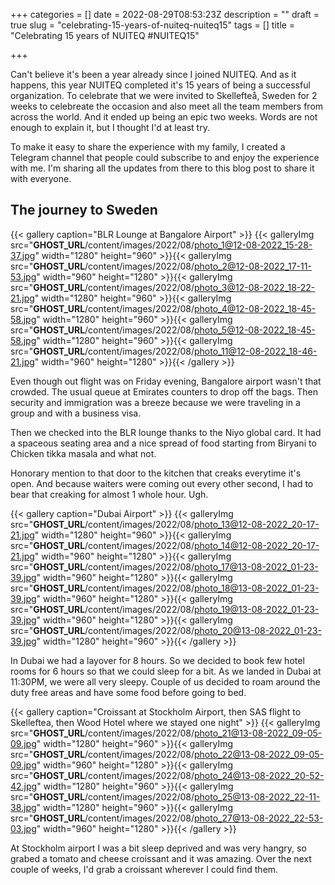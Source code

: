 +++
categories = []
date = 2022-08-29T08:53:23Z
description = ""
draft = true
slug = "celebrating-15-years-of-nuiteq-nuiteq15"
tags = []
title = "Celebrating 15 years of NUITEQ #NUITEQ15"

+++


Can't believe it's been a year already since I joined NUITEQ. And as it happens, this year NUITEQ completed it's 15 years of being a successful organization. To celebrate that we were invited to Skellefteå, Sweden for 2 weeks to celebreate the occasion and also meet all the team members from across the world. And it ended up being an epic two weeks. Words are not enough to explain it, but I thought I'd at least try.

To make it easy to share the experience with my family, I created a Telegram channel that people could subscribe to and enjoy the experience with me. I'm sharing all the updates from there to this blog post to share it with everyone.

## The journey to Sweden

{{< gallery caption="BLR Lounge at Bangalore Airport" >}}
{{< galleryImg  src="__GHOST_URL__/content/images/2022/08/photo_1@12-08-2022_15-28-37.jpg" width="1280" height="960" >}}{{< galleryImg  src="__GHOST_URL__/content/images/2022/08/photo_2@12-08-2022_17-11-53.jpg" width="960" height="1280" >}}{{< galleryImg  src="__GHOST_URL__/content/images/2022/08/photo_3@12-08-2022_18-22-21.jpg" width="1280" height="960" >}}{{< galleryImg  src="__GHOST_URL__/content/images/2022/08/photo_4@12-08-2022_18-45-58.jpg" width="1280" height="960" >}}{{< galleryImg  src="__GHOST_URL__/content/images/2022/08/photo_5@12-08-2022_18-45-58.jpg" width="1280" height="960" >}}{{< galleryImg  src="__GHOST_URL__/content/images/2022/08/photo_11@12-08-2022_18-46-21.jpg" width="960" height="1280" >}}{{< /gallery >}}

Even though out flight was on Friday evening, Bangalore airport wasn't that crowded. The usual queue at Emirates counters to drop off the bags. Then security and immigration was a breeze because we were traveling in a group and with a business visa.

Then we checked into the BLR lounge thanks to the Niyo global card. It had a spaceous seating area and a nice spread of food starting from Biryani to Chicken tikka masala and what not.

Honorary mention to that door to the kitchen that creaks everytime it's open. And because waiters were coming out every other second, I had to bear that creaking for almost 1 whole hour. Ugh.

{{< gallery caption="Dubai Airport" >}}
{{< galleryImg  src="__GHOST_URL__/content/images/2022/08/photo_13@12-08-2022_20-17-21.jpg" width="1280" height="960" >}}{{< galleryImg  src="__GHOST_URL__/content/images/2022/08/photo_14@12-08-2022_20-17-21.jpg" width="960" height="1280" >}}{{< galleryImg  src="__GHOST_URL__/content/images/2022/08/photo_17@13-08-2022_01-23-39.jpg" width="960" height="1280" >}}{{< galleryImg  src="__GHOST_URL__/content/images/2022/08/photo_18@13-08-2022_01-23-39.jpg" width="960" height="1280" >}}{{< galleryImg  src="__GHOST_URL__/content/images/2022/08/photo_19@13-08-2022_01-23-39.jpg" width="960" height="1280" >}}{{< galleryImg  src="__GHOST_URL__/content/images/2022/08/photo_20@13-08-2022_01-23-39.jpg" width="1280" height="960" >}}{{< /gallery >}}

In Dubai we had a layover for 8 hours. So we decided to book few hotel rooms for 6 hours so that we could sleep for a bit. As we landed in Dubai at 11:30PM, we were all very sleepy. Couple of us decided to roam around the duty free areas and have some food before going to bed.

{{< gallery caption="Croissant at Stockholm Airport, then SAS flight to Skelleftea, then Wood Hotel where we stayed one night" >}}
{{< galleryImg  src="__GHOST_URL__/content/images/2022/08/photo_21@13-08-2022_09-05-09.jpg" width="1280" height="960" >}}{{< galleryImg  src="__GHOST_URL__/content/images/2022/08/photo_22@13-08-2022_09-05-09.jpg" width="960" height="1280" >}}{{< galleryImg  src="__GHOST_URL__/content/images/2022/08/photo_24@13-08-2022_20-52-42.jpg" width="1280" height="960" >}}{{< galleryImg  src="__GHOST_URL__/content/images/2022/08/photo_25@13-08-2022_22-11-38.jpg" width="1280" height="960" >}}{{< galleryImg  src="__GHOST_URL__/content/images/2022/08/photo_27@13-08-2022_22-53-03.jpg" width="960" height="1280" >}}{{< /gallery >}}

At Stockholm airport I was a bit sleep deprived and was very hangry, so grabed a tomato and cheese croissant and it was amazing. Over the next couple of weeks, I'd grab a croissant wherever I could find them.




